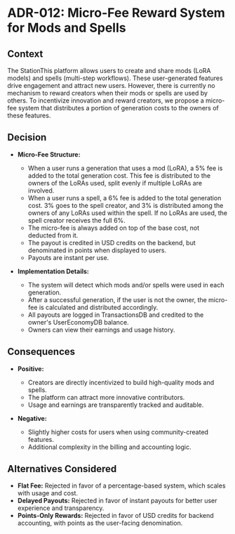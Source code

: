 # ADR-012: Micro-Fee Reward System for Mods and Spells

## Context

The StationThis platform allows users to create and share mods (LoRA models) and spells (multi-step workflows). These user-generated features drive engagement and attract new users. However, there is currently no mechanism to reward creators when their mods or spells are used by others. To incentivize innovation and reward creators, we propose a micro-fee system that distributes a portion of generation costs to the owners of these features.

## Decision

- **Micro-Fee Structure:**
  - When a user runs a generation that uses a mod (LoRA), a 5% fee is added to the total generation cost. This fee is distributed to the owners of the LoRAs used, split evenly if multiple LoRAs are involved.
  - When a user runs a spell, a 6% fee is added to the total generation cost. 3% goes to the spell creator, and 3% is distributed among the owners of any LoRAs used within the spell. If no LoRAs are used, the spell creator receives the full 6%.
  - The micro-fee is always added on top of the base cost, not deducted from it.
  - The payout is credited in USD credits on the backend, but denominated in points when displayed to users.
  - Payouts are instant per use.

- **Implementation Details:**
  - The system will detect which mods and/or spells were used in each generation.
  - After a successful generation, if the user is not the owner, the micro-fee is calculated and distributed accordingly.
  - All payouts are logged in TransactionsDB and credited to the owner's UserEconomyDB balance.
  - Owners can view their earnings and usage history.

## Consequences

- **Positive:**
  - Creators are directly incentivized to build high-quality mods and spells.
  - The platform can attract more innovative contributors.
  - Usage and earnings are transparently tracked and auditable.

- **Negative:**
  - Slightly higher costs for users when using community-created features.
  - Additional complexity in the billing and accounting logic.

## Alternatives Considered

- **Flat Fee:** Rejected in favor of a percentage-based system, which scales with usage and cost.
- **Delayed Payouts:** Rejected in favor of instant payouts for better user experience and transparency.
- **Points-Only Rewards:** Rejected in favor of USD credits for backend accounting, with points as the user-facing denomination. 